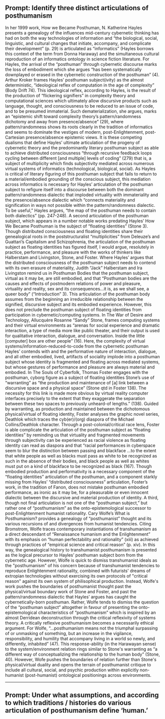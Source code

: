 
## Prompt: Identify three distinct articulations of posthumanism ##

In her 1999 work, How we Became Posthuman, N. Katherine Hayles presents a genealogy of the influences mid-century cybernetic thinking has had on both the way technologies of information and “the biological, social, linguistic, and cultural changes that initiate, accompany, and complicate their development” (p. 29) is articulated as “informatics” (Hayles borrows this context of the term from Donna Haraway) and the simultaneous cultural reproduction of an informatics ontology in science fiction literature. For Hayles, the arrival of the “posthuman” through cybernetic discourse marks the loss of embodiment which she argues “has been systematically downplayed or erased in the cybernetic construction of the posthuman”  (4). Arthur Kroker frames Hayles’ posthuman subject(ivity) as the almost deterministic, “ideological reflex of computation in the age of complexity” (Body Drift 74). This ideological reflex, according to Hayles, is the result of the production of “flickering signifiers” in complexity theory and computational sciences which ultimately allow discursive products such as language, thought, and consciousness to be reduced to an issue of code, and to be presumed immaterial. Such dematerialization, she argues, marks an “epistemic shift toward complexity theory’s pattern/randomness dichotomy and away from presence/absence” (29), where pattern/randomness shows its roots clearly in the tradition of informatics and seems to dominate the vestiges of modern, post-Enlightenment, post-Cartesian presence/absence epistemic views. 
It is these competing dualisms that define Hayles’ ultimate articulation of the progeny of cybernetic theory and the predominantly literary posthuman subject as able to achieve distributed consciousness “through recursive feedback loops cycling between different [and multiple] levels of coding” (279) that is, a subject of multiplicity which finds subjectivity mediated across numerous virtual systems of informatics (technological, biological, social). As Hayles is critical of literary figuring of this posthuman subject that fails to return to a material/embodied grounding of the conscious subject, this mediation across informatics is necessary for Hayles’ articulation of the posthuman subject to refigure itself into a discourse between both the dominant pattern/randomness dialectic that imploded virtuality with immateriality and the presence/absence dialectic which “connects materiality and signification in ways not possible within the pattern/randomness dialectic. To be useful,” Hayles argues, “the map of the posthuman needs to contain both dialectics” (pp. 247-248).
A second articulation of the posthuman subject, which appears in a number notable works predating Hayles’ How We Became Posthuman is the subject of “floating identities” (Stone 3). Though distributed consciousness and floating identities share their genealogical roots in the poststructuralist “multiplicities” from Deleuze’s and Guattari’s Capitalism and Schizophrenia, the articulation of the posthuman subject as floating identities has figured itself, I would argue, resolutely in practice, performance, and pleasure with the works of thinkers like Halberstam and Livingston, Stone, and Foster. Where Hayles’ argues that the distributed consciousness of the posthuman subject needs to contend with its own erasure of materiality, Judith “Jack” Halberstam and Ira Livingston remind us in Posthuman Bodies that the posthuman subject, virtual as it may be, are still embodied, and that “Posthuman bodies are the causes and effects of postmodern relations of power and pleasure, virtuality and reality, sex and its consequences…it is, as we shall see, a queer body” (“Introduction” 3). This articulation of the posthuman body assumes from the beginning an irreducible relationship between the signified, discursive subject and its embodied experience. However, this does not preclude the posthuman subject of floating identities from participation in cybernetic/computing systems. In The War of Desire and Technology, Allucquère Rosanne “Sandy” Stone, frames computing systems and their virtual environments as “arenas  for social experience and dramatic interaction, a type of media more like public theater, and their output is used for qualitative interaction, dialogue, and conversation. Inside the little [computer] box are other people” (16). Here, the complexity of virtual systems/information-reduced-to-code from the cybernetic posthuman Hayles’ contends with and the performative nature of interaction, dialogue, and all other embodied, lived, artifacts of sociality implode into a posthuman subject whose identity is fragmented and floating across mediated systems, but whose gestures of performance and pleasure are always material and embodied.
	In The Souls of Cyberfolk, Thomas Foster engages with the posthuman, cyborg figure as a subject of floating identities Stone’s use of “warranting” as “the production and maintenance of [a] link between a discursive space and a physical space” (Stone qtd in Foster 138). The necessity for this link is made more obvious by virtual reality computer interfaces precisely to the extent that they exaggerate the separation between these two spaces to previously unheard-of lengths.” (138). Guided by warranting, as production and maintained between the dichotomous physical/virtual of floating identity, Foster analyses the graphic novel series, Deathlok which traces the cyb(er)/(org) diaspora of  the Michael Collins/Deathlok character. Through a post-colonial/critical race lens, Foster is able complicate the articulation of the posthuman subject as “floating identities” by reminding us that virtuality and fragmented movements through subjectivity can be experienced as racial violence as floating identity can read as diaspora and that “racial performances in cyberspace seem to blur the distinction between passing and blackface …to the extent that white people as well as blacks must pass as white to be recognized as such in the absence of their bodies, and black people as well as whites must put on a kind of blackface to be recognized as black (167). Though embodied production and performativity is a necessary component of the “floating identities” articulation of the posthuman, and a component starkly missing from Hayles’ “distributed consciousness” articulation, Foster’s work, in the tradition of Fanon, does not mistake posthuman embodied performance, as ironic as it may be, for a pleasurable or even innocent dialectic between the discursive and material production of identity.
	A third, though not final articulation is not one of the “posthuman subject,” but rather one of “posthumanism” as the onto-epistemological successor to post-Enlightenment humanist rationality. Cary Wolfe’s What is Posthumanism? provides a genealogy of “posthumanist” thought and its various recursions of and divergences from humanist tendencies. Citing Bromstrom, Wolfe traces contemporary instantiations of transhumanism as a direct descendant of “Renaissance humanism and the Enlightenment” with its emphasis on “human perfectability and rationality” (xiii) as achieved through practices of “empirical science and critical reason” (p. xiv).  In this way, the genealogical history to transhumanist posthumanism is presented as the logical precursor to Hayles’ posthuman subject born from the cybernetic age. However, Wolfe is quick to dismiss transhumanist ideals as the "posthumanism" of his concern because of transhumanist tendencies to reproduce Enlightenment rationality, combined with futurists' dreams of extropian technologies without exercising its own protocols of "critical reason" against its own system of philisophical production.
	Instead, Wolfe's work pushes the boundaries of posthumanist thought past the physical/virtual boundary work of Stone and Foster, and past the pattern/randomness dialectic that Hayles’ argues has caught the cybernetically-born posthuman. Rather, Wolfe tends to dismiss the question of the “posthuman subject” altogether in favour of presenting the onto-epistemological characteristics of “posthumanism” which is inspired by an almost Derridean deconstruction through the critical reflexivity of systems theory. A critically reflexive posthumanism becomes a necessarily ethical argument. For Wolfe, “...posthumanism means not the triumphal surpassing of or unmasking of something, but an increase in the vigilance, responsibility, and humility that accompany living in a world so newly, and differently, inhabited” (47). This response-ability (in the Harawayan sense) to the system/environment relation rings similar to Stone's warranting as “a different way of conceptualizing the relationship to the human body” (Stone, 40). However, Wofe pushes the boundaries of relation further than Stone's physical/virtual duality and opens the terrain of posthumanist critique to include all cultural, social, and psychic production within explicitly non-humanist (post-humanist) ontological positionings across environments.

---

## Prompt: Under what assumptions, and according to which traditions / histories do various articulation of posthumanism define ‘human.’ ##
